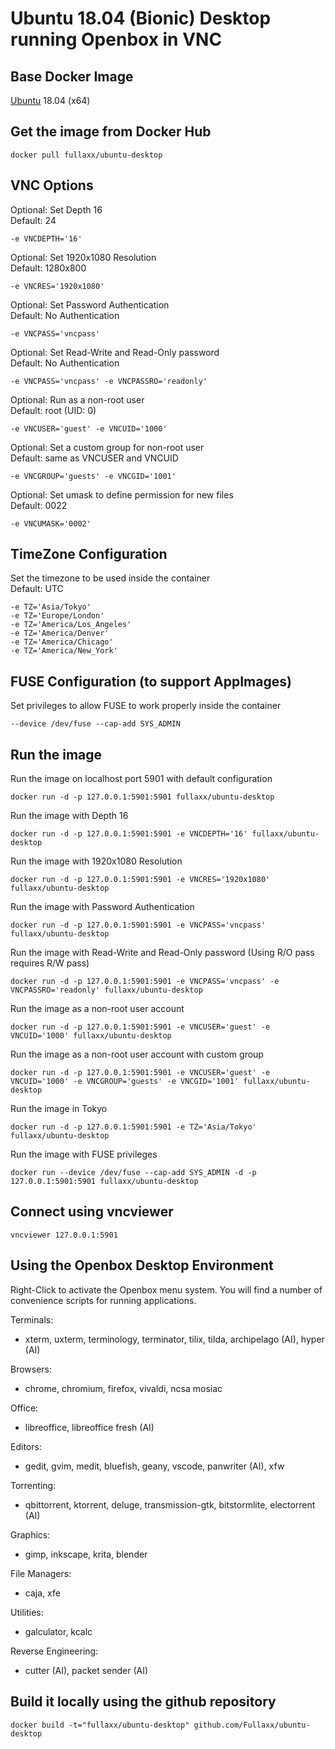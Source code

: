 # Ubuntu 18.04 (Bionic) Desktop running Openbox in VNC

## Base Docker Image
[Ubuntu](https://hub.docker.com/_/ubuntu) 18.04 (x64)

## Get the image from Docker Hub
```
docker pull fullaxx/ubuntu-desktop
```

## VNC Options
Optional: Set Depth 16 \
Default: 24
```
-e VNCDEPTH='16'
```
Optional: Set 1920x1080 Resolution \
Default: 1280x800
```
-e VNCRES='1920x1080'
```
Optional: Set Password Authentication \
Default: No Authentication
```
-e VNCPASS='vncpass'
```
Optional: Set Read-Write and Read-Only password \
Default: No Authentication
```
-e VNCPASS='vncpass' -e VNCPASSRO='readonly'
```
Optional: Run as a non-root user \
Default: root (UID: 0)
```
-e VNCUSER='guest' -e VNCUID='1000'
```
Optional: Set a custom group for non-root user \
Default: same as VNCUSER and VNCUID
```
-e VNCGROUP='guests' -e VNCGID='1001'
```
Optional: Set umask to define permission for new files \
Default: 0022
```
-e VNCUMASK='0002'
```

## TimeZone Configuration
Set the timezone to be used inside the container \
Default: UTC
```
-e TZ='Asia/Tokyo'
-e TZ='Europe/London'
-e TZ='America/Los_Angeles'
-e TZ='America/Denver'
-e TZ='America/Chicago'
-e TZ='America/New_York'
```

## FUSE Configuration (to support AppImages)
Set privileges to allow FUSE to work properly inside the container
```
--device /dev/fuse --cap-add SYS_ADMIN
```

## Run the image
Run the image on localhost port 5901 with default configuration
```
docker run -d -p 127.0.0.1:5901:5901 fullaxx/ubuntu-desktop
```
Run the image with Depth 16
```
docker run -d -p 127.0.0.1:5901:5901 -e VNCDEPTH='16' fullaxx/ubuntu-desktop
```
Run the image with 1920x1080 Resolution
```
docker run -d -p 127.0.0.1:5901:5901 -e VNCRES='1920x1080' fullaxx/ubuntu-desktop
```
Run the image with Password Authentication
```
docker run -d -p 127.0.0.1:5901:5901 -e VNCPASS='vncpass' fullaxx/ubuntu-desktop
```
Run the image with Read-Write and Read-Only password (Using R/O pass requires R/W pass)
```
docker run -d -p 127.0.0.1:5901:5901 -e VNCPASS='vncpass' -e VNCPASSRO='readonly' fullaxx/ubuntu-desktop
```
Run the image as a non-root user account
```
docker run -d -p 127.0.0.1:5901:5901 -e VNCUSER='guest' -e VNCUID='1000' fullaxx/ubuntu-desktop
```
Run the image as a non-root user account with custom group
```
docker run -d -p 127.0.0.1:5901:5901 -e VNCUSER='guest' -e VNCUID='1000' -e VNCGROUP='guests' -e VNCGID='1001' fullaxx/ubuntu-desktop
```
Run the image in Tokyo
```
docker run -d -p 127.0.0.1:5901:5901 -e TZ='Asia/Tokyo' fullaxx/ubuntu-desktop
```
Run the image with FUSE privileges
```
docker run --device /dev/fuse --cap-add SYS_ADMIN -d -p 127.0.0.1:5901:5901 fullaxx/ubuntu-desktop
```

## Connect using vncviewer
```
vncviewer 127.0.0.1:5901
```

## Using the Openbox Desktop Environment
Right-Click to activate the Openbox menu system. You will find a number of convenience scripts for running applications.

Terminals:
* xterm, uxterm, terminology, terminator, tilix, tilda, archipelago (AI), hyper (AI)

Browsers:
* chrome, chromium, firefox, vivaldi, ncsa mosiac

Office:
* libreoffice, libreoffice fresh (AI)

Editors:
* gedit, gvim, medit, bluefish, geany, vscode, panwriter (AI), xfw

Torrenting:
* qbittorrent, ktorrent, deluge, transmission-gtk, bitstormlite, electorrent (AI)

Graphics:
* gimp, inkscape, krita, blender

File Managers:
* caja, xfe

Utilities:
* galculator, kcalc

Reverse Engineering:
* cutter (AI), packet sender (AI)

## Build it locally using the github repository
```
docker build -t="fullaxx/ubuntu-desktop" github.com/Fullaxx/ubuntu-desktop
```
